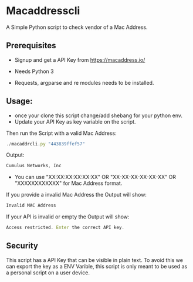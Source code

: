 # Macaddresscli
A Simple Python script to check vendor of a Mac Address.

## Prerequisites

- Signup and get a API Key from https://macaddress.io/

- Needs Python 3

- Requests, argparse and re modules needs to be installed.

## Usage:

- once your clone this script change/add shebang for your python env.
- Update your API Key as key variable on the script.

Then run the Script with a valid Mac Address:
```javascript
./macaddrcli.py "443839ffef57"
```
Output:
```javascript
Cumulus Networks, Inc
```
- You can use "XX:XX:XX:XX:XX:XX" OR  "XX-XX-XX-XX-XX-XX" OR "XXXXXXXXXXXX" for Mac Address format.


If you provide a invalid Mac Address the Output will show:
```javascript
Invalid MAC Address
```
If your API is invalid or empty the Output will show:
```javascript
Access restricted. Enter the correct API key.
```

## Security
This script has a API Key that can be visible in plain text. To avoid this we can export the key as a ENV Varible, this script is only meant to be used
as a personal script on a user device.
